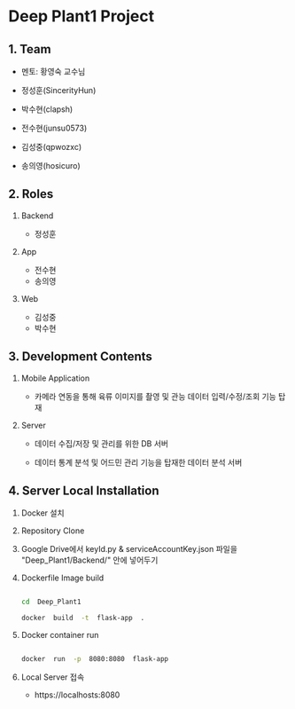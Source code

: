 
# Deep Plant1 Project

  

## 1. Team

  

- 멘토: 황영숙 교수님

- 정성훈(SincerityHun)

- 박수현(clapsh)

- 전수현(junsu0573)

- 김성중(qpwozxc)

- 송의영(hosicuro)

  

## 2. Roles

  

1. Backend
	- 정성훈

2. App

	- 전수현
	- 송의영
3. Web
	- 김성중
	- 박수현

  

## 3. Development Contents

  

1. Mobile Application

	- 카메라 연동을 통해 육류 이미지를 촬영 및 관능 데이터 입력/수정/조회 기능 탑재

2. Server

	- 데이터 수집/저장 및 관리를 위한 DB 서버

	- 데이터 통계 분석 및 어드민 관리 기능을 탑재한 데이터 분석 서버

  

## 4. Server Local Installation

  

1. Docker 설치

2. Repository Clone

3. Google Drive에서 keyId.py & serviceAccountKey.json 파일을 "Deep_Plant1/Backend/" 안에 넣어두기

4. Dockerfile Image build

	```bash

	cd  Deep_Plant1

	docker  build  -t  flask-app  .

	```

5. Docker container run

	``` bash

	docker  run  -p  8080:8080  flask-app

	```

6. Local Server 접속

	- https://localhosts:8080
